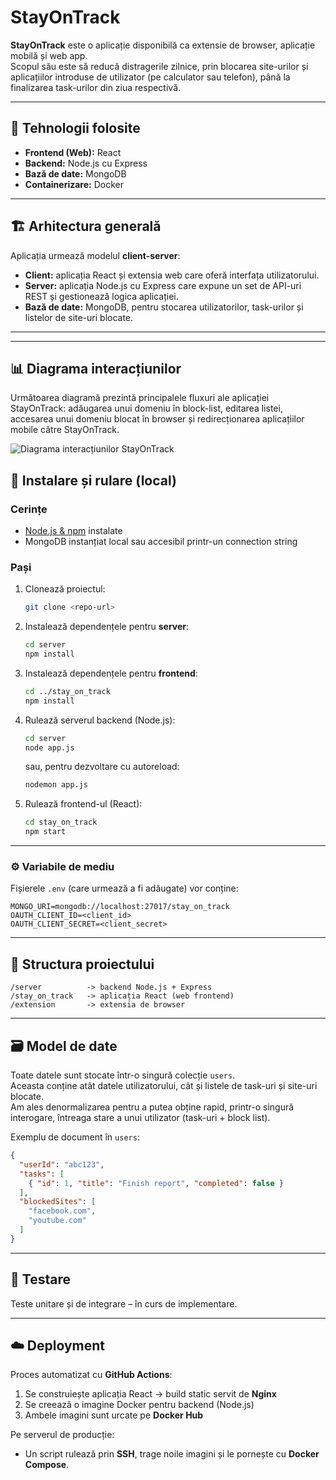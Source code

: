 # StayOnTrack

**StayOnTrack** este o aplicație disponibilă ca extensie de browser, aplicație mobilă și web app.  
Scopul său este să reducă distragerile zilnice, prin blocarea site-urilor și aplicațiilor introduse de utilizator (pe calculator sau telefon), 
până la finalizarea task-urilor din ziua respectivă.

---

## 🚀 Tehnologii folosite
- **Frontend (Web):** React  
- **Backend:** Node.js cu Express  
- **Bază de date:** MongoDB  
- **Containerizare:** Docker  

---

## 🏗️ Arhitectura generală
Aplicația urmează modelul **client-server**:  
- **Client:** aplicația React și extensia web care oferă interfața utilizatorului.  
- **Server:** aplicația Node.js cu Express care expune un set de API-uri REST și gestionează logica aplicației.  
- **Bază de date:** MongoDB, pentru stocarea utilizatorilor, task-urilor și listelor de site-uri blocate.  

---

---

## 📊 Diagrama interacțiunilor

Următoarea diagramă prezintă principalele fluxuri ale aplicației StayOnTrack: adăugarea unui domeniu în block-list, editarea listei, accesarea unui domeniu blocat în browser și redirecționarea aplicațiilor mobile către StayOnTrack.

![Diagrama interacțiunilor StayOnTrack](./home/victor/Downloads/uml2.png)

## 🔧 Instalare și rulare (local)

### Cerințe
- [Node.js & npm](https://nodejs.org/) instalate  
- MongoDB instanțiat local sau accesibil printr-un connection string  

### Pași
1. Clonează proiectul:  
   ```bash
   git clone <repo-url>
   ```

2. Instalează dependențele pentru **server**:  
   ```bash
   cd server
   npm install
   ```

3. Instalează dependențele pentru **frontend**:  
   ```bash
   cd ../stay_on_track
   npm install
   ```

4. Rulează serverul backend (Node.js):  
   ```bash
   cd server
   node app.js
   ```
   sau, pentru dezvoltare cu autoreload:  
   ```bash
   nodemon app.js
   ```

5. Rulează frontend-ul (React):  
   ```bash
   cd stay_on_track
   npm start
   ```

---

### ⚙️ Variabile de mediu
Fișierele `.env` (care urmează a fi adăugate) vor conține:  
```env
MONGO_URI=mongodb://localhost:27017/stay_on_track
OAUTH_CLIENT_ID=<client_id>
OAUTH_CLIENT_SECRET=<client_secret>
```

---

## 📂 Structura proiectului
```
/server          -> backend Node.js + Express
/stay_on_track   -> aplicația React (web frontend)
/extension       -> extensia de browser
```

---

## 🗃️ Model de date
Toate datele sunt stocate într-o singură colecție `users`.  
Aceasta conține atât datele utilizatorului, cât și listele de task-uri și site-uri blocate.  
Am ales denormalizarea pentru a putea obține rapid, printr-o singură interogare, întreaga stare a unui utilizator (task-uri + block list).  

Exemplu de document în `users`:
```json
{
  "userId": "abc123",
  "tasks": [
    { "id": 1, "title": "Finish report", "completed": false }
  ],
  "blockedSites": [
    "facebook.com",
    "youtube.com"
  ]
}
```

---

## 🧪 Testare
Teste unitare și de integrare – în curs de implementare.  

---

## ☁️ Deployment
Proces automatizat cu **GitHub Actions**:  
1. Se construiește aplicația React → build static servit de **Nginx**  
2. Se creează o imagine Docker pentru backend (Node.js)  
3. Ambele imagini sunt urcate pe **Docker Hub**  

Pe serverul de producție:  
- Un script rulează prin **SSH**, trage noile imagini și le pornește cu **Docker Compose**.  
